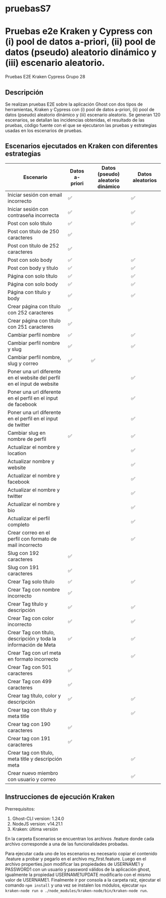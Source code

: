 # pruebasS7

# Pruebas e2e Kraken y Cypress con (i) pool de datos a-priori, (ii) pool de datos (pseudo) aleatorio dinámico y (iii) escenario aleatorio.

Pruebas E2E Kraken Cypress Grupo 28

## Descripción

Se realizan pruebas E2E sobre la aplicación Ghost con dos tipos de herramientas, Kraken y Cypress con (i) pool de datos a-priori, (ii) pool de datos (pseudo) aleatorio dinámico y (iii) escenario aleatorio.  Se generan 120 escenarios, se detallan las incidencias obtenidas, el resultado de las pruebas, código fuente con el que se ejecutaron las pruebas y  estrategias usadas en los escenarios de pruebas.

## Escenarios ejecutados en Kraken con diferentes estrategias

| Escenario | Datos a-priori | Datos (pseudo) aleatorio dinámico | Datos aleatorios | 
| --- | --- | --- | --- |
| Iniciar sesión con email incorrecto | :white_check_mark:| | :white_check_mark:|
| Iniciar sesión con contraseña incorrecta | :white_check_mark:| | :white_check_mark:|
| Post con solo título | :white_check_mark:| | :white_check_mark:|
| Post con título de 250 caracteres | :white_check_mark:| | |
| Post con título de 252 caracteres | :white_check_mark:| | |
| Post con solo body | :white_check_mark:| | :white_check_mark:|
| Post con body y título | :white_check_mark:| | :white_check_mark:|
| Página con solo título | :white_check_mark:| | :white_check_mark:|
| Página con solo body | :white_check_mark:| | :white_check_mark:|
| Página con título y body | :white_check_mark:| | :white_check_mark:|
| Crear página con título con 252  caracteres | :white_check_mark:| | |
| Crear página con título con 251  caracteres | :white_check_mark:| | |
| Cambiar perfil nombre | :white_check_mark:| | :white_check_mark:|
| Cambiar perfil nombre y slug | :white_check_mark:| | :white_check_mark:|
| Cambiar perfil nombre, slug y correo | :white_check_mark:| :white_check_mark:| |
| Poner una url diferente en el website del perfil en el input de website | | | :white_check_mark:|
| Poner una url diferente en el perfil en el input de facebook | | | :white_check_mark:|
| Poner una url diferente en el perfil en el input de twitter | | | :white_check_mark:|
| Cambiar slug en nombre de perfil | :white_check_mark:| | :white_check_mark:|
| Actualizar el nombre y location | | | :white_check_mark:|
| Actualizar nombre y website | | | :white_check_mark:|
| Actualizar el nombre y facebook | | | :white_check_mark:|
| Actualizar el nombre y twitter | | | :white_check_mark:|
| Actualizar el nombre y bio | | | :white_check_mark:|
| Actualizar el perfil completo | | | :white_check_mark:|
| Crear correo en el perfil con formato de mail incorrecto | | | :white_check_mark:|
| Slug con 192 caracteres | :white_check_mark:| | |
| Slug con 191 caracteres | :white_check_mark:| | |
| Crear Tag solo título | :white_check_mark:| | :white_check_mark:|
| Crear Tag con nombre incorrecto | :white_check_mark:| | |
| Crear Tag título y descripción | :white_check_mark:| | :white_check_mark:|
| Crear Tag con color incorrecto | :white_check_mark:| | :white_check_mark:|
| Crear Tag con título, descripción y toda la información de Meta | :white_check_mark:| | :white_check_mark:|
| Crear Tag con url meta en formato incorrecto | | | :white_check_mark:|
| Crear Tag con 501 caracteres | :white_check_mark:| | |
| Crear Tag con 499 caracteres | :white_check_mark:| | |
| Crear tag título, color y descripción | :white_check_mark:| | :white_check_mark:|
| Crear tag con título y meta title | | | :white_check_mark:|
| Crear tag con 190 caracteres | :white_check_mark:| | |
| Crear tag con 191 caracteres | :white_check_mark:| | |
| Crear tag con título, meta title y descripción meta | | | :white_check_mark:|
| Crear nuevo miembro con usuario y correo | | | :white_check_mark:|

## Instrucciones de ejecución Kraken

Prerrequisitos:
 1. Ghost-CLI version: 1.24.0
 2. NodeJS version: v14.21.1
 3. Kraken: última versión
 
 En la carpeta Escenarios se encuentran los archivos .feature donde cada archivo corresponde a una de las funcionalidades probadas.

 Para ejecutar cada uno de los escenarios es necesario copiar el contenido .feature a probar y pegarlo en el archivo my_first.feature. Luego en el archivo properties.json modificar las propiedades de USERNAME1 y PASSWORD1 con un usuario y password válidos de la aplicación ghost, igualmente la propiedad USERNAME1UPDATE modificarlo con el mismo valor de USERNAME1. Finalmente ir por consola a la carpeta raíz, ejecutar el comando `npm install` y una vez se instalen los módulos, ejecutar `npx kraken-node run o ./node_modules/kraken-node/bin/kraken-node run`.



